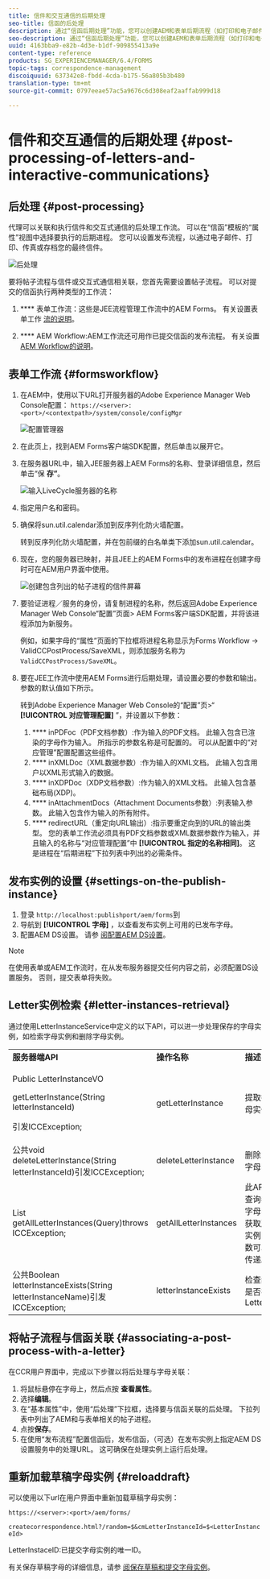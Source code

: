 ```yaml
---
title: 信件和交互通信的后期处理
seo-title: 信函的后处理
description: 通过“信函后期处理”功能，您可以创建AEM和表单后期流程（如打印和电子邮件），并将它们与您的信件集成。
seo-description: 通过“信函后期处理”功能，您可以创建AEM和表单后期流程（如打印和电子邮件），并将它们与您的信件集成。
uuid: 4163bba9-e82b-4d3e-b1df-909855413a9e
content-type: reference
products: SG_EXPERIENCEMANAGER/6.4/FORMS
topic-tags: correspondence-management
discoiquuid: 637342e8-fbdd-4cda-b175-56a805b3b480
translation-type: tm+mt
source-git-commit: 0797eeae57ac5a9676c6d308eaf2aaffab999d18

---
```



# 信件和交互通信的后期处理 {#post-processing-of-letters-and-interactive-communications}

## 后处理 {#post-processing}

代理可以关联和执行信件和交互式通信的后处理工作流。 可以在“信函”模板的“属性”视图中选择要执行的后期进程。 您可以设置发布流程，以通过电子邮件、打印、传真或存档您的最终信件。

![后处理](assets/ppoverview.png)

要将帖子流程与信件或交互式通信相关联，您首先需要设置帖子流程。 可以对提交的信函执行两种类型的工作流：

1. **** 表单工作流：这些是JEE流程管理工作流中的AEM Forms。 有关设置表单工作 [流的说明](/help/forms/using/submit-letter-topostprocess.md#main-pars-header-3)。

1. **** AEM Workflow:AEM工作流还可用作已提交信函的发布流程。 有关设置 [AEM Workflow的说明](/help/forms/using/aem-forms-workflow.md)。

## 表单工作流 {#formsworkflow}

1. 在AEM中，使用以下URL打开服务器的Adobe Experience Manager Web Console配置： `https://<server>:<port>/<contextpath>/system/console/configMgr`

   ![配置管理器](assets/2configmanager-1.png)

1. 在此页上，找到AEM Forms客户端SDK配置，然后单击以展开它。
1. 在服务器URL中，输入JEE服务器上AEM Forms的名称、登录详细信息，然后单击“保 **存”**。

   ![输入LiveCycle服务器的名称](assets/1cofigmanager.png)

1. 指定用户名和密码。
1. 确保将sun.util.calendar添加到反序列化防火墙配置。

   转到反序列化防火墙配置，并在包前缀的白名单类下添加sun.util.calendar。

1. 现在，您的服务器已映射，并且JEE上的AEM Forms中的发布进程在创建字母时可在AEM用户界面中使用。

   ![创建包含列出的帖子进程的信件屏幕](assets/0configmanager.png)

1. 要验证进程／服务的身份，请复制进程的名称，然后返回Adobe Experience Manager Web Console“配置”页面> AEM Forms客户端SDK配置，并将该进程添加为新服务。

   例如，如果字母的“属性”页面的下拉框将进程名称显示为Forms Workflow -> ValidCCPostProcess/SaveXML，则添加服务名称为 `ValidCCPostProcess/SaveXML`。

1. 要在JEE工作流中使用AEM Forms进行后期处理，请设置必要的参数和输出。 参数的默认值如下所示。

   转到Adobe Experience Manager Web Console的“配置”页>“ **[!UICONTROL 对应管理配置]** ”，并设置以下参数：

   1. **** inPDFoc（PDF文档参数）:作为输入的PDF文档。 此输入包含已渲染的字母作为输入。 所指示的参数名称是可配置的。 可以从配置中的“对应管理”配置配置这些组件。
   1. **** inXMLDoc（XML数据参数）:作为输入的XML文档。 此输入包含用户以XML形式输入的数据。
   1. **** inXDPDoc（XDP文档参数）:作为输入的XML文档。 此输入包含基础布局(XDP)。
   1. **** inAttachmentDocs（Attachment Documents参数）:列表输入参数。 此输入包含作为输入的所有附件。
   1. **** redirectURL（重定向URL输出）:指示要重定向到的URL的输出类型。
   您的表单工作流必须具有PDF文档参数或XML数据参数作为输入，并且输入的名称与“对应管理配置”中 **[!UICONTROL 指定的名称相同]**。 这是进程在“后期进程”下拉列表中列出的必需条件。

## 发布实例的设置 {#settings-on-the-publish-instance}

1. 登录 `http://localhost:publishport/aem/forms`到
1. 导航到 **[!UICONTROL 字母]** ，以查看发布实例上可用的已发布字母。
1. 配置AEM DS设置。 请参 [阅配置AEM DS设置](/help/forms/using/configuring-the-processing-server-url-.md)。

>[!NOTE]
>
>在使用表单或AEM工作流时，在从发布服务器提交任何内容之前，必须配置DS设置服务。 否则，提交表单将失败。

## Letter实例检索 {#letter-instances-retrieval}

通过使用LetterInstanceService中定义的以下API，可以进一步处理保存的字母实例，如检索字母实例和删除字母实例。

<table> 
 <tbody> 
  <tr> 
   <td><strong>服务器端API</strong></td> 
   <td><strong>操作名称</strong></td> 
   <td><strong>描述</strong></td> 
  </tr> 
  <tr> 
   <td><p>Public LetterInstanceVO</p> <p>getLetterInstance(String letterInstanceId)</p> <p>引发ICCException; </p> </td> 
   <td>getLetterInstance</td> 
   <td>提取指定的字母实例 </td> 
  </tr> 
  <tr> 
   <td>公共void deleteLetterInstance(String letterInstanceId)引发ICCException; </td> 
   <td>deleteLetterInstance </td> 
   <td>删除了指定的字母实例 </td> 
  </tr> 
  <tr> 
   <td>List getAllLetterInstances(Query)throws ICCException; </td> 
   <td>getAllLetterInstances </td> 
   <td>此API根据输入查询参数获取字母实例。 要获取所有字母实例，查询参数可以作为null传递。<br /> </td> 
  </tr> 
  <tr> 
   <td>公共Boolean letterInstanceExists(String letterInstanceName)引发ICCException; </td> 
   <td>letterInstanceExists </td> 
   <td>检查给定名称是否存在LetterInstance </td> 
  </tr> 
 </tbody> 
</table>

## 将帖子流程与信函关联 {#associating-a-post-process-with-a-letter}

在CCR用户界面中，完成以下步骤以将后处理与字母关联：

1. 将鼠标悬停在字母上，然后点按 **查看属性**。
1. 选择&#x200B;**编辑**。
1. 在“基本属性”中，使用“后处理”下拉框，选择要与信函关联的后处理。 下拉列表中列出了AEM和与表单相关的帖子进程。
1. 点按&#x200B;**保存**。
1. 在使用“发布流程”配置信函后，发布信函，（可选）在发布实例上指定AEM DS设置服务中的处理URL。 这可确保在处理实例上运行后处理。

## 重新加载草稿字母实例 {#reloaddraft}

可以使用以下url在用户界面中重新加载草稿字母实例：

`https://<server>:<port>/aem/forms/`

`createcorrespondence.html?/random=$&cmLetterInstanceId=$<LetterInstanceId>`

LetterInstaceID:已提交字母实例的唯一ID。

有关保存草稿字母的详细信息，请参 [阅保存草稿和提交字母实例](/help/forms/using/create-correspondence.md#savingdrafts)。
